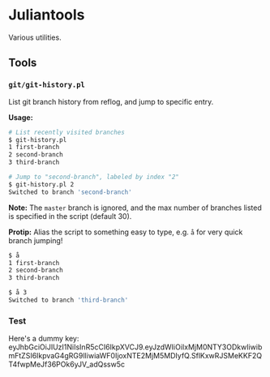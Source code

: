 # Juliantools

Various utilities.

## Tools

### `git/git-history.pl`

List git branch history from reflog, and jump to specific entry.

**Usage:**

```bash
# List recently visited branches
$ git-history.pl
1 first-branch
2 second-branch
3 third-branch

# Jump to "second-branch", labeled by index "2"
$ git-history.pl 2
Switched to branch 'second-branch'
```

**Note:** The `master` branch is ignored, and the max number of branches listed is specified in the script (default 30).

**Protip:** Alias the script to something easy to type, e.g. `å` for very quick branch jumping!

```bash
$ å
1 first-branch
2 second-branch
3 third-branch

$ å 3
Switched to branch 'third-branch'
```


### Test

Here's a dummy key:
eyJhbGciOiJIUzI1NiIsInR5cCI6IkpXVCJ9.eyJzdWIiOiIxMjM0NTY3ODkwIiwibmFtZSI6IkpvaG4gRG9lIiwiaWF0IjoxNTE2MjM5MDIyfQ.SflKxwRJSMeKKF2QT4fwpMeJf36POk6yJV_adQssw5c